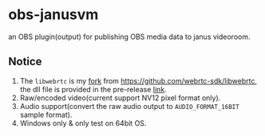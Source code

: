 # obs-janusvm
an OBS plugin(output) for publishing OBS media data to janus videoroom.

## Notice
1. The `libwebrtc` is my [fork](https://github.com/Meonardo/libwebrtc/tree/Meonardo) from https://github.com/webrtc-sdk/libwebrtc, 
the dll file is provided in the pre-release [link](https://github.com/Meonardo/obs-janusvm/releases/download/v0.0.3/libwebrtc.dll). 
2. Raw/encoded video(current support NV12 pixel format only).
3. Audio support(convert the raw audio output to `AUDIO_FORMAT_16BIT` sample format).
4. Windows only & only test on 64bit OS.
